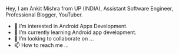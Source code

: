 Hey, I am Ankit Mishra from UP (INDIA),
Assistant Software Engineer, 
Professional Blogger, YouTuber.

- 👀 I’m interested in Android Apps Development.
- 🌱 I’m currently learning Android app development.
- 💞️ I’m looking to collaborate on ...
- 📫 How to reach me ...

<!---
Ankitdmishra1/Ankitdmishra1 is a ✨ special ✨ repository because its `README.md` (this file) appears on your GitHub profile.
You can click the Preview link to take a look at your changes.
--->
